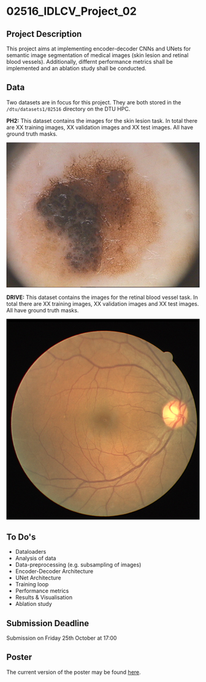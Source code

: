 # 02516_IDLCV_Project_02

## Project Description

This project aims at implementing encoder-decoder CNNs and UNets for semantic image segmentation of medical images (skin lesion and retinal blood vessels). Additionally, differnt  performance metrics shall be implemented and an ablation study shall be conducted.

## Data

Two datasets are in focus for this project. They are both stored in the `/dtu/datasets1/02516` directory on the DTU HPC.

**PH2:** This dataset contains the images for the skin lesion task. In total there are XX training images, XX validation images and XX test images. All have ground truth masks.

![skin lesion](/docs/IMD406.bmp)

**DRIVE:** This dataset contains the images for the retinal blood vessel task. In total there are XX training images, XX validation images and XX test images. All have ground truth masks.

![retinal blood vessel](/docs/38_training.png)

## To Do's

- Dataloaders
- Analysis of data
- Data-preprocessing (e.g. subsampling of images)
- Encoder-Decoder Architecture
- UNet Architecture
- Training loop
- Performance metrics
- Results & Visualisation
- Ablation study

## Submission Deadline

Submission on Friday 25th October at 17:00

## Poster

The current version of the poster may be found [here](https://dtudk.sharepoint.com/:p:/r/sites/IntroDLCV2024/Delte%20dokumenter/General/Poster_Project_02.pptx?d=w755d00ab60ef469797666547bc7aeb02&csf=1&web=1&e=tGUnzq).

